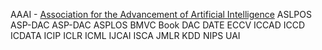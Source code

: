 AAAI - [Association for the Advancement of Artificial Intelligence](https://www.aaai.org/)
ASLPOS 
ASP-DAC
ASP-DAC
ASPLOS
BMVC
Book
DAC
DATE
ECCV
ICCAD
ICCD
ICDATA
ICIP
ICLR
ICML
IJCAI
ISCA
JMLR
KDD
NIPS
UAI
